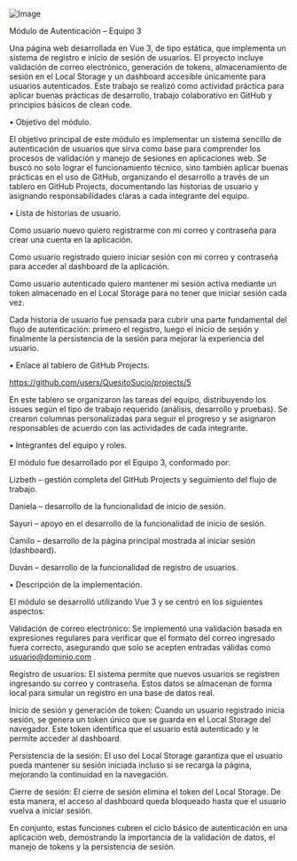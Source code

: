 ![Image](https://github.com/user-attachments/assets/3536ee83-86b0-4960-85da-99181555476d)

Módulo de Autenticación – Equipo 3

Una página web desarrollada en Vue 3, de tipo estática, que implementa un sistema de registro e inicio de sesión de usuarios.
El proyecto incluye validación de correo electrónico, generación de tokens, almacenamiento de sesión en el Local Storage y un dashboard accesible únicamente para usuarios autenticados.
Este trabajo se realizó como actividad práctica para aplicar buenas prácticas de desarrollo, trabajo colaborativo en GitHub y principios básicos de clean code.

• Objetivo del módulo.

El objetivo principal de este módulo es implementar un sistema sencillo de autenticación de usuarios que sirva como base para comprender los procesos de validación y manejo de sesiones en aplicaciones web.
Se buscó no solo lograr el funcionamiento técnico, sino también aplicar buenas prácticas en el uso de GitHub, organizando el desarrollo a través de un tablero en GitHub Projects, documentando las historias de usuario y asignando responsabilidades claras a cada integrante del equipo.

• Lista de historias de usuario.

Como usuario nuevo quiero registrarme con mi correo y contraseña para crear una cuenta en la aplicación.

Como usuario registrado quiero iniciar sesión con mi correo y contraseña para acceder al dashboard de la aplicación.

Como usuario autenticado quiero mantener mi sesión activa mediante un token almacenado en el Local Storage para no tener que iniciar sesión cada vez.

Cada historia de usuario fue pensada para cubrir una parte fundamental del flujo de autenticación: primero el registro, luego el inicio de sesión y finalmente la persistencia de la sesión para mejorar la experiencia del usuario.

• Enlace al tablero de GitHub Projects.

https://github.com/users/QuesitoSucio/projects/5

En este tablero se organizaron las tareas del equipo, distribuyendo los issues según el tipo de trabajo requerido (análisis, desarrollo y pruebas). Se crearon columnas personalizadas para seguir el progreso y se asignaron responsables de acuerdo con las actividades de cada integrante.

• Integrantes del equipo y roles.

El módulo fue desarrollado por el Equipo 3, conformado por:

Lizbeth – gestión completa del GitHub Projects y seguimiento del flujo de trabajo.

Daniela – desarrollo de la funcionalidad de inicio de sesión.

Sayuri – apoyo en el desarrollo de la funcionalidad de inicio de sesión.

Camilo – desarrollo de la página principal mostrada al iniciar sesión (dashboard).

Duván – desarrollo de la funcionalidad de registro de usuarios.

• Descripción de la implementación.

El módulo se desarrolló utilizando Vue 3 y se centró en los siguientes aspectos:

Validación de correo electrónico:
Se implementó una validación basada en expresiones regulares para verificar que el formato del correo ingresado fuera correcto, asegurando que solo se acepten entradas válidas como usuario@dominio.com
.

Registro de usuarios:
El sistema permite que nuevos usuarios se registren ingresando su correo y contraseña. Estos datos se almacenan de forma local para simular un registro en una base de datos real.

Inicio de sesión y generación de token:
Cuando un usuario registrado inicia sesión, se genera un token único que se guarda en el Local Storage del navegador. Este token identifica que el usuario está autenticado y le permite acceder al dashboard.

Persistencia de la sesión:
El uso del Local Storage garantiza que el usuario pueda mantener su sesión iniciada incluso si se recarga la página, mejorando la continuidad en la navegación.

Cierre de sesión:
El cierre de sesión elimina el token del Local Storage. De esta manera, el acceso al dashboard queda bloqueado hasta que el usuario vuelva a iniciar sesión.

En conjunto, estas funciones cubren el ciclo básico de autenticación en una aplicación web, demostrando la importancia de la validación de datos, el manejo de tokens y la persistencia de sesión.
